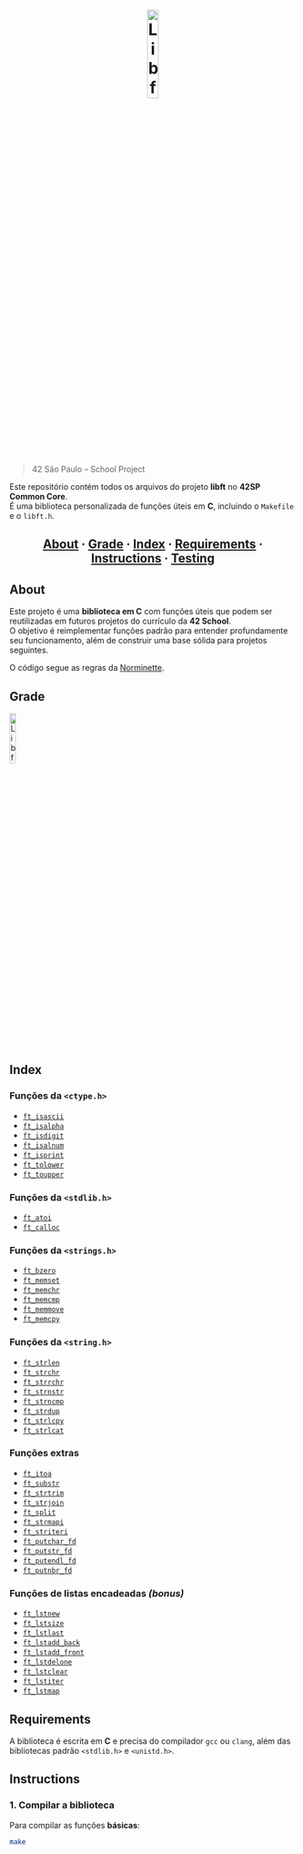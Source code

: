 <h1 align="center">
  <img alt="Libft" width="20%" height="20%" src="https://github.com/Welsete/libft/blob/main/Badges/libft_b.png" />
</h1>

> 42 São Paulo – School Project  

Este repositório contém todos os arquivos do projeto **libft** no **42SP Common Core**.  
É uma biblioteca personalizada de funções úteis em **C**, incluindo o `Makefile` e o `libft.h`.

<h2 align="center">
	<a href="#about">About</a>
	<span> · </span>
  <a href="#grade">Grade</a>
	<span> · </span>
	<a href="#index">Index</a>
	<span> · </span>
	<a href="#requirements">Requirements</a>
	<span> · </span>
	<a href="#instructions">Instructions</a>
	<span> · </span>
	<a href="#testing">Testing</a>
</h2>

## About

Este projeto é uma **biblioteca em C** com funções úteis que podem ser reutilizadas em futuros projetos do currículo da **42 School**.  
O objetivo é reimplementar funções padrão para entender profundamente seu funcionamento, além de construir uma base sólida para projetos seguintes.  

O código segue as regras da [Norminette](https://github.com/42School/norminette).

## Grade
<img alt="Libft" width="15%" height="15%" src="https://github.com/Welsete/libft/blob/main/Badges/grademe.png" />

## Index

### Funções da `<ctype.h>`
* [`ft_isascii`](https://github.com/Welsete/libft/blob/main/ft_isascii.c)
* [`ft_isalpha`](https://github.com/Welsete/libft/blob/main/ft_isalpha.c)
* [`ft_isdigit`](https://github.com/Welsete/libft/blob/main/ft_isdigit.c)
* [`ft_isalnum`](https://github.com/Welsete/libft/blob/main/ft_isalnum.c)
* [`ft_isprint`](https://github.com/Welsete/libft/blob/main/ft_isprint.c)
* [`ft_tolower`](https://github.com/Welsete/libft/blob/main/ft_tolower.c)
* [`ft_toupper`](https://github.com/Welsete/libft/blob/main/ft_toupper.c)

### Funções da `<stdlib.h>`
* [`ft_atoi`](https://github.com/Welsete/libft/blob/main/ft_atoi.c)
* [`ft_calloc`](https://github.com/Welsete/libft/blob/main/ft_calloc.c)

### Funções da `<strings.h>`
* [`ft_bzero`](https://github.com/Welsete/libft/blob/main/ft_bzero.c)
* [`ft_memset`](https://github.com/Welsete/libft/blob/main/ft_memset.c)
* [`ft_memchr`](https://github.com/Welsete/libft/blob/main/ft_memchr.c)
* [`ft_memcmp`](https://github.com/Welsete/libft/blob/main/ft_memcmp.c)
* [`ft_memmove`](https://github.com/Welsete/libft/blob/main/ft_memmove.c)
* [`ft_memcpy`](https://github.com/Welsete/libft/blob/main/ft_memcpy.c)

### Funções da `<string.h>`
* [`ft_strlen`](https://github.com/Welsete/libft/blob/main/ft_strlen.c)
* [`ft_strchr`](https://github.com/Welsete/libft/blob/main/ft_strchr.c)
* [`ft_strrchr`](https://github.com/Welsete/libft/blob/main/ft_strrchr.c)
* [`ft_strnstr`](https://github.com/Welsete/libft/blob/main/ft_strnstr.c)
* [`ft_strncmp`](https://github.com/Welsete/libft/blob/main/ft_strncmp.c)
* [`ft_strdup`](https://github.com/Welsete/libft/blob/main/ft_strdup.c)
* [`ft_strlcpy`](https://github.com/Welsete/libft/blob/main/ft_strlcpy.c)
* [`ft_strlcat`](https://github.com/Welsete/libft/blob/main/ft_strlcat.c)

### Funções extras
* [`ft_itoa`](https://github.com/Welsete/libft/blob/main/ft_itoa.c)
* [`ft_substr`](https://github.com/Welsete/libft/blob/main/ft_substr.c)
* [`ft_strtrim`](https://github.com/Welsete/libft/blob/main/ft_strtrim.c)
* [`ft_strjoin`](https://github.com/Welsete/libft/blob/main/ft_strjoin.c)
* [`ft_split`](https://github.com/Welsete/libft/blob/main/ft_split.c)
* [`ft_strmapi`](https://github.com/Welsete/libft/blob/main/ft_strmapi.c)
* [`ft_striteri`](https://github.com/Welsete/libft/blob/main/ft_striteri.c)
* [`ft_putchar_fd`](https://github.com/Welsete/libft/blob/main/ft_putchar_fd.c)
* [`ft_putstr_fd`](https://github.com/Welsete/libft/blob/main/ft_putstr_fd.c)
* [`ft_putendl_fd`](https://github.com/Welsete/libft/blob/main/ft_putendl_fd.c)
* [`ft_putnbr_fd`](https://github.com/Welsete/libft/blob/main/ft_putnbr_fd.c)

### Funções de listas encadeadas *(bonus)*
* [`ft_lstnew`](https://github.com/Welsete/libft/blob/main/ft_lstnew_bonus.c)
* [`ft_lstsize`](https://github.com/Welsete/libft/blob/main/ft_lstsize_bonus.c)
* [`ft_lstlast`](https://github.com/Welsete/libft/blob/main/ft_lstlast_bonus.c)
* [`ft_lstadd_back`](https://github.com/Welsete/libft/blob/main/ft_lstadd_back_bonus.c)
* [`ft_lstadd_front`](https://github.com/Welsete/libft/blob/main/ft_lstadd_front_bonus.c)
* [`ft_lstdelone`](https://github.com/Welsete/libft/blob/main/ft_lstdelone_bonus.c)
* [`ft_lstclear`](https://github.com/Welsete/libft/blob/main/ft_lstclear_bonus.c)
* [`ft_lstiter`](https://github.com/Welsete/libft/blob/main/ft_lstiter_bonus.c)
* [`ft_lstmap`](https://github.com/Welsete/libft/blob/main/ft_lstmap_bonus.c)

## Requirements
A biblioteca é escrita em **C** e precisa do compilador `gcc` ou `clang`, além das bibliotecas padrão `<stdlib.h>` e `<unistd.h>`.

## Instructions

### 1. Compilar a biblioteca

Para compilar as funções **básicas**:
```sh
make
